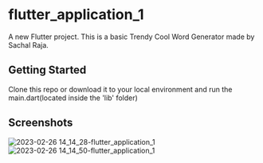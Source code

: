 # flutter_application_1

A new Flutter project. This is a basic Trendy Cool Word Generator made by Sachal Raja.

## Getting Started

Clone this repo or download it to your local environment and run the main.dart(located inside the 'lib' folder)

## Screenshots
![2023-02-26 14_14_28-flutter_application_1](https://user-images.githubusercontent.com/63721931/221402249-3d898440-4121-45d5-b4eb-5bdaa69cac11.png)
![2023-02-26 14_14_50-flutter_application_1](https://user-images.githubusercontent.com/63721931/221402251-1200871f-bcb8-409a-b7aa-c752328d24c7.png)


